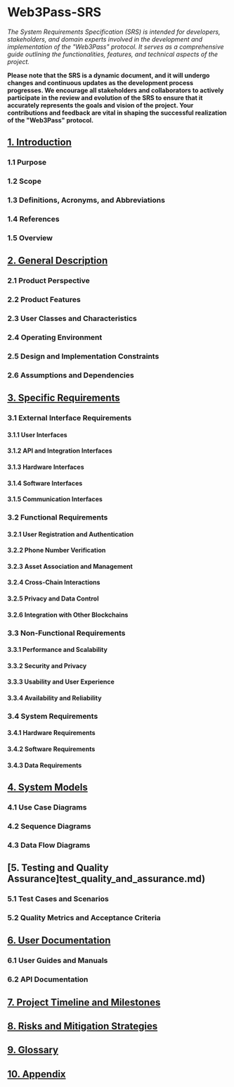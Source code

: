 # Web3Pass-SRS

*The System Requirements Specification (SRS) is intended for developers, stakeholders, and domain experts involved in the development and implementation of the "Web3Pass" protocol. It serves as a comprehensive guide outlining the functionalities, features, and technical aspects of the project.*

**Please note that the SRS is a dynamic document, and it will undergo changes and continuous updates as the development process progresses. We encourage all stakeholders and collaborators to actively participate in the review and evolution of the SRS to ensure that it accurately represents the goals and vision of the project. Your contributions and feedback are vital in shaping the successful realization of the "Web3Pass" protocol.**



##
## [1. Introduction](introduction.md)
### 1.1 Purpose
### 1.2 Scope
### 1.3 Definitions, Acronyms, and Abbreviations
### 1.4 References
### 1.5 Overview

##
## [2. General Description](description.md)
### 2.1 Product Perspective
### 2.2 Product Features
### 2.3 User Classes and Characteristics
### 2.4 Operating Environment
### 2.5 Design and Implementation Constraints
### 2.6 Assumptions and Dependencies

##
## [3. Specific Requirements](requirements.md)
### 3.1 External Interface Requirements
#### 3.1.1 User Interfaces
#### 3.1.2 API and Integration Interfaces
#### 3.1.3 Hardware Interfaces
#### 3.1.4 Software Interfaces
#### 3.1.5 Communication Interfaces

### 3.2 Functional Requirements
#### 3.2.1 User Registration and Authentication
#### 3.2.2 Phone Number Verification
#### 3.2.3 Asset Association and Management
#### 3.2.4 Cross-Chain Interactions
#### 3.2.5 Privacy and Data Control
#### 3.2.6 Integration with Other Blockchains

### 3.3 Non-Functional Requirements
#### 3.3.1 Performance and Scalability
#### 3.3.2 Security and Privacy
#### 3.3.3 Usability and User Experience
#### 3.3.4 Availability and Reliability

### 3.4 System Requirements
#### 3.4.1 Hardware Requirements
#### 3.4.2 Software Requirements
#### 3.4.3 Data Requirements

##
## [4. System Models](system_models.md)
### 4.1 Use Case Diagrams
### 4.2 Sequence Diagrams
### 4.3 Data Flow Diagrams

##
## [5. Testing and Quality Assurance]test_quality_and_assurance.md)
### 5.1 Test Cases and Scenarios
### 5.2 Quality Metrics and Acceptance Criteria

##
## [6. User Documentation](user_documentation.md)
### 6.1 User Guides and Manuals
### 6.2 API Documentation

##
## [7. Project Timeline and Milestones](project_timeline.md)

##
## [8. Risks and Mitigation Strategies](risks_and_mitigation_strategies.md)

##
## [9. Glossary](glossary.md)

##
## [10. Appendix](appendix.md)


